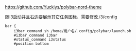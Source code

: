 https://github.com/Yucklys/polybar-nord-theme


随i3启动并且右边要展示其它任务图标，需要修改.i3/config 
```
bar {
	i3bar_command sh /home/用户名/.config/polybar/launch.sh
	#i3bar_command i3bar
	#status_command i3status
	#position bottom
```
